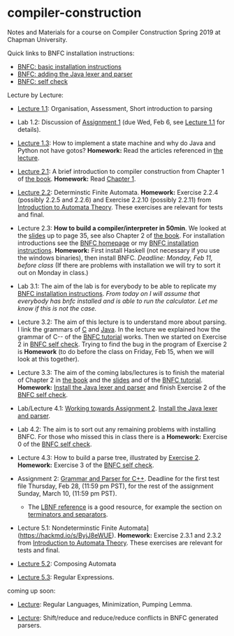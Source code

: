 # compiler-construction
Notes and Materials for a course on Compiler Construction Spring 2019 at Chapman University.

Quick links to BNFC installation instructions:

- [BNFC: basic installation instructions](https://github.com/alexhkurz/compiler-construction/blob/master/BNFC-installation.md)
- [BNFC: adding the Java lexer and parser](https://github.com/alexhkurz/compiler-construction/blob/master/BNFC-installation-java.md)
- [BNFC: self check](https://github.com/alexhkurz/compiler-construction/blob/master/BNFC-example.md)

Lecture by Lecture:

- [Lecture 1.1](lecture-1.1.md): Organisation, Assessment, Short introduction to parsing  
- Lab 1.2: Discussion of [Assignment 1](https://hackmd.io/s/HyaDeaXzN#) (due Wed, Feb 6, see [Lecture 1.1](lecture-1.1.md) for details).

- [Lecture 1.3](https://hackmd.io/s/S110eS-VE#): How to implement a state machine and why do Java and Python not have gotos? **Homework:** Read the articles referenced in [the lecture](https://hackmd.io/s/S110eS-VE).

- [Lecture 2.1](http://www.grammaticalframework.org/ipl-book/slides/1-slides-ipl-book.pdf): A brief introduction to compiler construction from Chapter 1 of [the book](http://www.grammaticalframework.org/ipl-book/). **Homework:** Read [Chapter 1](http://www.cse.chalmers.se/edu/year/2012/course/DAT150/lectures/plt-book.pdf).


- [Lecture 2.2](lecture-2.2.md): Determinstic Finite Automata. **Homework:** Exercise 2.2.4 (possibly 2.2.5 and 2.2.6) and Exercise 2.2.10 (possibly 2.2.11) from [Introduction to Automata Theory]( https://mcdtu.files.wordpress.com/2017/03/introduction-to-automata-theory.pdf). These exercises are relevant for tests and final.

- Lecture 2.3: **How to build a compiler/interpreter in 50min**. We looked at the [slides](http://www.grammaticalframework.org/ipl-book/slides/2-slides-ipl-book.pdf) up to page 35, see also Chapter 2 of [the book](http://www.cse.chalmers.se/edu/year/2012/course/DAT150/lectures/plt-book.pdf). For installation  introductions see the [BNFC homepage](http://bnfc.digitalgrammars.com) or my [BNFC installation instructions](https://github.com/alexhkurz/compiler-construction/blob/master/BNFC-installation.md). **Homework:** First install Haskell (not necessary if you use the windows binaries), then install BNFC. *Deadline: Monday, Feb 11, before class* (If there are problems with installation we will try to sort it out on Monday in class.)

- Lab 3.1: The aim of the lab is for everybody to be able to replicate my [BNFC installation instructions](https://github.com/alexhkurz/compiler-construction/blob/master/BNFC-installation.md). *From today on I will assume that everybody has bnfc installed and is able to run the calculator. Let me know if this is not the case.*

- Lecture 3.2: The aim of this lecture is to understand more about parsing. I link the grammars of [C](https://cs.wmich.edu/~gupta/teaching/cs4850/sumII06/The%20syntax%20of%20C%20in%20Backus-Naur%20form.htm) and [Java](https://docs.oracle.com/javase/specs/jls/se11/html/jls-19.html). In the lecture we explained how the grammar of C-- of the [BNFC tutorial](http://bnfc.digitalgrammars.com/tutorial/bnfc-tutorial.html) works. Then we started on Exercise 2 in  [BNFC self check](https://github.com/alexhkurz/compiler-construction/blob/master/BNFC-example.md). Trying to find the bug in the program of Exercise 2 is **Homework** (to do before the class on Friday, Feb 15, when we will look at this together).

- Lecture 3.3: The aim of the coming labs/lectures is to finish the material of Chapter 2 in [the book](http://www.cse.chalmers.se/edu/year/2012/course/DAT150/lectures/plt-book.pdf) and the [slides](http://www.grammaticalframework.org/ipl-book/slides/2-slides-ipl-book.pdf) and of the [BNFC tutorial](http://bnfc.digitalgrammars.com/tutorial/bnfc-tutorial.html). **Homework:**  [Install the Java lexer and parser](https://github.com/alexhkurz/compiler-construction/blob/master/BNFC-installation-java.md) and finish Exercise 2 of the [BNFC self check](https://github.com/alexhkurz/compiler-construction/blob/master/BNFC-example.md).

- Lab/Lecture 4.1: [Working towards Assignment 2](http://www.grammaticalframework.org/ipl-book/assignments/assignment1/assignment1.html).
[Install the Java lexer and parser](https://github.com/alexhkurz/compiler-construction/blob/master/BNFC-installation-java.md).

- Lab 4.2: The aim is to sort out any remaining problems with installing BNFC. For those who missed this in class there is a **Homework:** Exercise 0 of the [BNFC self check](https://github.com/alexhkurz/compiler-construction/blob/master/BNFC-example.md).

- Lecture 4.3: How to build a parse tree, illustrated by [Exercise 2](https://github.com/alexhkurz/compiler-construction/blob/master/BNFC-example.md). **Homework:** Exercise 3 of the [BNFC self check](https://github.com/alexhkurz/compiler-construction/blob/master/BNFC-example.md).

- Assignment 2: [Grammar and Parser for C++](http://www.grammaticalframework.org/ipl-book/assignments/assignment1/assignment1.html). Deadline for the first test file Thursday, Feb 28, (11:59 pm PST), for the rest of the assignment Sunday, March 10, (11:59 pm PST).  

  - The [LBNF reference](https://bnfc.readthedocs.io/en/latest/lbnf.html#lbnf-in-a-nutshell) is a good resource, for example the section on [terminators and separators](https://bnfc.readthedocs.io/en/latest/lbnf.html#terminator).

- Lecture 5.1: Nondeterminstic Finite Automata](https://hackmd.io/s/ByjJ8eWUE). **Homework:** Exercise 2.3.1 and 2.3.2 from [Introduction to Automata Theory]( https://mcdtu.files.wordpress.com/2017/03/introduction-to-automata-theory.pdf). These exercises are relevant for tests and final.
  
- [Lecture 5.2](https://hackmd.io/s/SJv6u2GL4#): Composing Automata

- [Lecture 5.3](https://hackmd.io/s/rkA6Af484#): Regular Expressions. 


coming up soon:

- [Lecture](https://hackmd.io/s/r1ioqQEIE#): Regular Languages, Minimization, Pumping Lemma. 

- [Lecture](): Shift/reduce and reduce/reduce conflicts in BNFC generated parsers.

